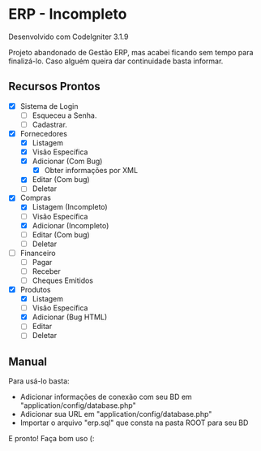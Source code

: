 # ERP - Incompleto
Desenvolvido com CodeIgniter 3.1.9

Projeto abandonado de Gestão ERP, mas acabei ficando sem tempo para finalizá-lo.
Caso alguém queira dar continuidade basta informar.


## Recursos Prontos

* [x] Sistema de Login
    * [ ] Esqueceu a Senha.
    * [ ] Cadastrar.
* [x] Fornecedores
  * [x] Listagem
  * [x] Visão Específica
  * [x] Adicionar (Com Bug)
     * [x] Obter informações por XML
  * [x] Editar (Com bug)
  * [ ] Deletar
* [x] Compras
   * [x] Listagem (Incompleto)
   * [ ] Visão Específica
   * [X] Adicionar (Incompleto)
   * [ ] Editar (Com bug)
   * [ ] Deletar
* [ ] Financeiro
   * [ ] Pagar
   * [ ] Receber
   * [ ] Cheques Emitidos
* [x] Produtos
   * [x] Listagem
   * [ ] Visão Específica
   * [x] Adicionar (Bug HTML)
   * [ ] Editar
   * [ ] Deletar

## Manual
Para usá-lo basta: 
- Adicionar informações de conexão com seu BD em "application/config/database.php"
- Adicionar sua URL em "application/config/database.php"
- Importar o arquivo "erp.sql" que consta na pasta ROOT para seu BD

E pronto! Faça bom uso (:
